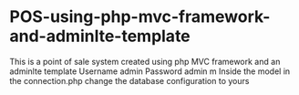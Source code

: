 # POS-using-php-mvc-framework-and-adminlte-template
This is a point of sale system created using php MVC framework and an adminlte template 
Username admin
Password admin
m
Inside the model in the connection.php change the database configuration to yours
